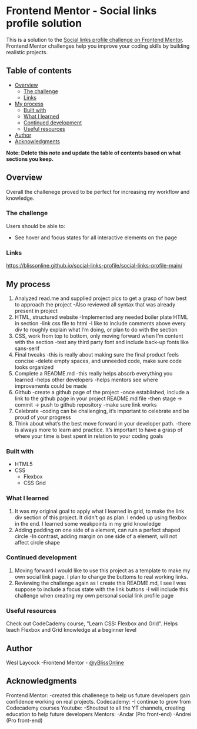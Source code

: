 # Frontend Mentor - Social links profile solution

This is a solution to the [Social links profile challenge on Frontend Mentor](https://www.frontendmentor.io/challenges/social-links-profile-UG32l9m6dQ). Frontend Mentor challenges help you improve your coding skills by building realistic projects. 

## Table of contents

- [Overview](#overview)
  - [The challenge](#the-challenge)
  - [Links](#links)
- [My process](#my-process)
  - [Built with](#built-with)
  - [What I learned](#what-i-learned)
  - [Continued development](#continued-development)
  - [Useful resources](#useful-resources)
- [Author](#author)
- [Acknowledgments](#acknowledgments)

**Note: Delete this note and update the table of contents based on what sections you keep.**

## Overview

Overall the challenege proved to be perfect for increasing my workflow and knowledge.


### The challenge

Users should be able to:
- See hover and focus states for all interactive elements on the page

### Links

https://blissonline.github.io/social-links-profile/social-links-profile-main/

## My process

1. Analyzed read.me and supplied project pics to get a grasp of how best to approach the project
  -Also reviewed all syntax that was already present in project
2. HTML, structured website 
  -Implemented any needed boiler plate HTML in <head> section
    -link css file to html
  -I like to include comments above every div to roughly explain what I’m doing, or plan to do with the section 
3. CSS, work from top to bottom, only moving forward when I’m content with the section
  -test any third party font and include back-up fonts like sans-serif
4. Final tweaks
  -this is really about making sure the final product feels concise
    -delete empty spaces, and unneeded code, make sure code looks organized
5. Complete a README.md
  -this really helps absorb everything you learned 
  -helps other developers 
  -helps mentors see where improvements could be made 
6. Github
  -create a github page of the project
  -once established, include a link to the github page in your project README.md file
  -then stage -> commit -> push to github repository 
  -make sure link works 
7. Celebrate
  -coding can be challenging, it’s important to celebrate and be proud of your progress
8. Think about what’s the best move forward in your developer path.
  -there is always more to learn and practice. It’s important to have a grasp of where your time is best spent in relation to your coding goals 
 

### Built with

- HTML5 
- CSS 
  - Flexbox
  - CSS Grid


### What I learned

1. It was my original goal to apply what I learned in grid, to make the link div section of this project. It didn't go as plan. I ended up using flexbox in the end. I learned some weakpoints in my grid knowledge 
2. Adding padding on one side of a element, can ruin a perfect shaped circle
    -In contrast, adding margin on one side of a element, will not affect circle shape


### Continued development

1. Moving forward I would like to use this project as a template to make my own social link page. I plan to change the buttoms to real working links. 
2. Reviewing the challenge again as I create this README.md, I see I was suppose to include a focus state with the link buttons
  -I will include this challenge when creating my own personal social link profile page 

### Useful resources

Check out CodeCademy course, "Learn CSS: Flexbox and Grid". Helps teach Flexbox and Grid knowledge at a beginner level

## Author

Wesl Laycock
  -Frontend Mentor - [@yBlissOnline](https://www.frontendmentor.io/profile/BlissOnline)

## Acknowledgments

Frontend Mentor: 
  -created this challenege to help us future developers gain confidence working on real projects. 
Codecademy:
  -I continue to grow from Codecademy courses
Youtube:
  -Shoutout to all the YT channels, creating education to help future developers
Mentors:
  -Andar (Pro front-end)
  -Andrei (Pro front-end)
